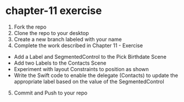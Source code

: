 # chapter-11 exercise
 1. Fork the repo
 2. Clone the repo to your desktop
 3. Create a new branch labeled with your name
 4. Complete the work described in Chapter 11 - Exercise
  - Add a Label and SegmentedControl to the Pick Birthdate Scene
  - Add two Labels to the Contacts Scene
  - Experiment with layout Constraints to position as shown
  - Write the Swift code to enable the delegate (Contacts) to update the appropriate label based on the value of the SegmentedControl 
 5. Commit and Push to your repo
